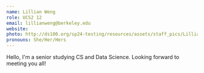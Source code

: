 ```yaml
---
name: Lillian Weng
role: UCS2 12
email: lillianweng@berkeley.edu
website:
photo: http://ds100.org/sp24-testing/resources/assets/staff_pics/Lillian_Weng.png
pronouns: She/Her/Hers
---
```


Hello, I'm a senior studying CS and Data Science. Looking forward to meeting you all!
